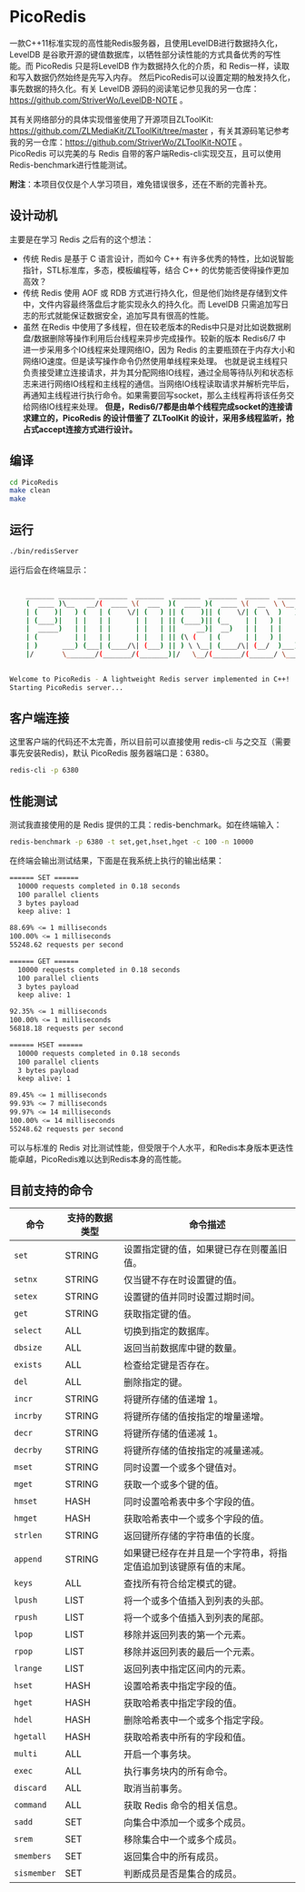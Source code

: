 # PicoRedis
一款C++11标准实现的高性能Redis服务器，且使用LevelDB进行数据持久化，LevelDB 是谷歌开源的键值数据库，以牺牲部分读性能的方式具备优秀的写性能。而 PicoRedis 只是将LevelDB 作为数据持久化的介质，和 Redis一样，读取和写入数据仍然始终是先写入内存。
然后PicoRedis可以设置定期的触发持久化，事先数据的持久化。有关 LevelDB 源码的阅读笔记参见我的另一仓库：https://github.com/StriverWo/LevelDB-NOTE 。

其有关网络部分的具体实现借鉴使用了开源项目ZLToolKit: https://github.com/ZLMediaKit/ZLToolKit/tree/master ，有关其源码笔记参考我的另一仓库：https://github.com/StriverWo/ZLToolKit-NOTE 。  
PicoRedis 可以完美的与 Redis 自带的客户端Redis-cli实现交互，且可以使用Redis-benchmark进行性能测试。

**附注**：本项目仅仅是个人学习项目，难免错误很多，还在不断的完善补充。

## 设计动机
主要是在学习 Redis 之后有的这个想法：  
* 传统 Redis 是基于 C 语言设计，而如今 C++ 有许多优秀的特性，比如说智能指针，STL标准库，多态，模板编程等，结合 C++ 的优势能否使得操作更加高效？
* 传统 Redis 使用 AOF 或 RDB 方式进行持久化，但是他们始终是存储到文件中，文件内容最终落盘后才能实现永久的持久化。而 LevelDB 只需追加写日志的形式就能保证数据安全，追加写具有很高的性能。
* 虽然 在Redis 中使用了多线程，但在较老版本的Redis中只是对比如说数据刷盘/数据删除等操作利用后台线程来异步完成操作。较新的版本 Redis6/7 中
进一步采用多个IO线程来处理网络IO，因为 Redis 的主要瓶颈在于内存大小和网络IO速度。但是读写操作命令仍然使用单线程来处理。
也就是说主线程只负责接受建立连接请求，并为其分配网络IO线程，通过全局等待队列和状态标志来进行网络IO线程和主线程的通信。当网络IO线程读取请求并解析完毕后，
再通知主线程进行执行命令。如果需要回写socket，那么主线程再将该任务交给网络IO线程来处理。
**但是，Redis6/7都是由单个线程完成socket的连接请求建立的，PicoRedis 的设计借鉴了 ZLToolKit 的设计，采用多线程监听，抢占式accept连接方式进行设计。**


## 编译
```Bash
cd PicoRedis
make clean
make
```
## 运行
```Bash
./bin/redisServer
```
运行后会在终端显示：
```Bash

    _______ _________ _______  _______  _______  _______  ______  _________ _______ 
    (  ____ )\__   __/(  ____ \(  ___  )(  ____ )(  ____ \(  __  \ \__   __/(  ____ \
    | (    )|   ) (   | (    \/| (   ) || (    )|| (    \/| (  \  )   ) (   | (    \/
    | (____)|   | |   | |      | |   | || (____)|| (__    | |   ) |   | |   | (_____ 
    |  _____)   | |   | |      | |   | ||     __)|  __)   | |   | |   | |   (_____  )
    | (         | |   | |      | |   | || (\ (   | (      | |   ) |   | |         ) |
    | )      ___) (___| (____/\| (___) || ) \ \__| (____/\| (__/  )___) (___/\____) |
    |/       \_______/(_______/(_______)|/   \__/(_______/(______/ \_______/\_______)
                                                                                    

Welcome to PicoRedis - A lightweight Redis server implemented in C++!
Starting PicoRedis server...
```                                                                            


## 客户端连接
这里客户端的代码还不太完善，所以目前可以直接使用 redis-cli 与之交互（需要事先安装Redis)，默认 PicoRedis 服务器端口是：6380。
```Bash
redis-cli -p 6380
```
## 性能测试
测试我直接使用的是 Redis 提供的工具：redis-benchmark。如在终端输入：
```Bash
redis-benchmark -p 6380 -t set,get,hset,hget -c 100 -n 10000
```
在终端会输出测试结果，下面是在我系统上执行的输出结果：
```Bash
====== SET ======
  10000 requests completed in 0.18 seconds
  100 parallel clients
  3 bytes payload
  keep alive: 1

88.69% <= 1 milliseconds
100.00% <= 1 milliseconds
55248.62 requests per second

====== GET ======
  10000 requests completed in 0.18 seconds
  100 parallel clients
  3 bytes payload
  keep alive: 1

92.35% <= 1 milliseconds
100.00% <= 1 milliseconds
56818.18 requests per second

====== HSET ======
  10000 requests completed in 0.18 seconds
  100 parallel clients
  3 bytes payload
  keep alive: 1

89.45% <= 1 milliseconds
99.93% <= 7 milliseconds
99.97% <= 14 milliseconds
100.00% <= 14 milliseconds
55248.62 requests per second
```
可以与标准的 Redis 对比测试性能，但受限于个人水平，和Redis本身版本更迭性能卓越，PicoRedis难以达到Redis本身的高性能。  

## 目前支持的命令

| 命令  | 支持的数据类型  | 命令描述  |
| --- | --- | --- |
| `set` | STRING | 设置指定键的值，如果键已存在则覆盖旧值。 |
| `setnx` | STRING | 仅当键不存在时设置键的值。 |
| `setex` | STRING | 设置键的值并同时设置过期时间。 |
| `get` | STRING | 获取指定键的值。 |
| `select` | ALL | 切换到指定的数据库。 |
| `dbsize` | ALL | 返回当前数据库中键的数量。 |
| `exists` | ALL | 检查给定键是否存在。 |
| `del` | ALL | 删除指定的键。 |
| `incr` | STRING | 将键所存储的值递增 1。 |
| `incrby` | STRING | 将键所存储的值按指定的增量递增。 |
| `decr` | STRING | 将键所存储的值递减 1。 |
| `decrby` | STRING | 将键所存储的值按指定的减量递减。 |
| `mset` | STRING | 同时设置一个或多个键值对。 |
| `mget` | STRING | 获取一个或多个键的值。 |
| `hmset` | HASH | 同时设置哈希表中多个字段的值。 |
| `hmget` | HASH | 获取哈希表中一个或多个字段的值。 |
| `strlen` | STRING | 返回键所存储的字符串值的长度。 |
| `append` | STRING | 如果键已经存在并且是一个字符串，将指定值追加到该键原有值的末尾。 |
| `keys` | ALL | 查找所有符合给定模式的键。 |
| `lpush` | LIST | 将一个或多个值插入到列表的头部。 |
| `rpush` | LIST | 将一个或多个值插入到列表的尾部。 |
| `lpop` | LIST | 移除并返回列表的第一个元素。 |
| `rpop` | LIST | 移除并返回列表的最后一个元素。 |
| `lrange` | LIST | 返回列表中指定区间内的元素。 |
| `hset` | HASH | 设置哈希表中指定字段的值。 |
| `hget` | HASH | 获取哈希表中指定字段的值。 |
| `hdel` | HASH | 删除哈希表中一个或多个指定字段。 |
| `hgetall` | HASH | 获取哈希表中所有的字段和值。 |
| `multi` | ALL | 开启一个事务块。 |
| `exec` | ALL | 执行事务块内的所有命令。 |
| `discard` | ALL | 取消当前事务。 |
| `command` | ALL | 获取 Redis 命令的相关信息。 |
| `sadd` | SET | 向集合中添加一个或多个成员。 |
| `srem` | SET | 移除集合中一个或多个成员。 |
| `smembers` | SET | 返回集合中的所有成员。 |
| `sismember` | SET | 判断成员是否是集合的成员。 |

